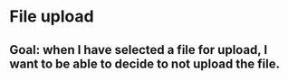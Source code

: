 # File upload

## Goal: when I have selected a file for upload, I want to be able to decide to not upload the file.
